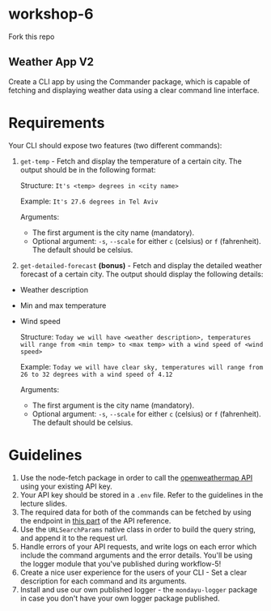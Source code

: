 # workshop-6

Fork this repo

## Weather App V2

Create a CLI app by using the Commander package, which is capable of fetching and displaying weather data using a clear command line interface.

# Requirements

Your CLI should expose two features (two different commands):

1. `get-temp` - Fetch and display the temperature of a certain city.
   The output should be in the following format:

   Structure: `It's <temp> degrees in <city name>`

   Example: `It's 27.6 degrees in Tel Aviv`

   Arguments:

   - The first argument is the city name (mandatory).
   - Optional argument: `-s`, `--scale` for either `c` (celsius) or `f` (fahrenheit). The default should be celsius.

1. `get-detailed-forecast` **(bonus)** - Fetch and display the detailed weather forecast of a certain city.
   The output should display the following details:

- Weather description
- Min and max temperature
- Wind speed

  Structure: `Today we will have <weather description>, temperatures will range from <min temp> to <max temp> with a wind speed of <wind speed>`

  Example: `Today we will have clear sky, temperatures will range from 26 to 32 degrees with a wind speed of 4.12`

  Arguments:

  - The first argument is the city name (mandatory).
  - Optional argument: `-s`, `--scale` for either `c` (celsius) or `f` (fahrenheit). The default should be celsius.

# Guidelines

1. Use the node-fetch package in order to call the [openweathermap API](https://openweathermap.org/api) using your existing API key.
2. Your API key should be stored in a `.env` file. Refer to the guidelines in the lecture slides.
3. The required data for both of the commands can be fetched by using the endpoint in [this part](https://openweathermap.org/current#name) of the API reference.
4. Use the `URLSearchParams` native class in order to build the query string, and append it to the request url.
5. Handle errors of your API requests, and write logs on each error which include the command arguments and the error details. You'll be using the logger module that you've published during workflow-5!
6. Create a nice user experience for the users of your CLI - Set a clear description for each command and its arguments.
7. Install and use our own published logger - the `mondayu-logger` package in case you don't have your own logger package published.
